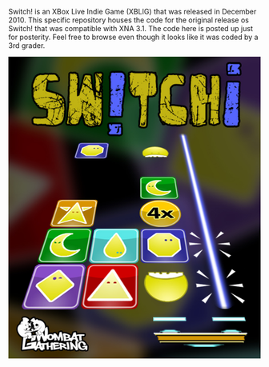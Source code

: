 Switch! is an XBox Live Indie Game (XBLIG) that was released in December 2010. This specific repository houses the code for the original release os Switch! that was compatible with XNA 3.1. The code here is posted up just for posterity. Feel free to browse even though it looks like it was coded by a 3rd grader.

<p align="center">
  <img src="https://github.com/elennick/switch-xna/blob/master/art%20assets/boxart.jpg"/>
</p>
